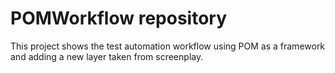 # POMWorkflow repository

This project shows the test automation workflow using POM as a framework and adding a new layer taken from screenplay.
